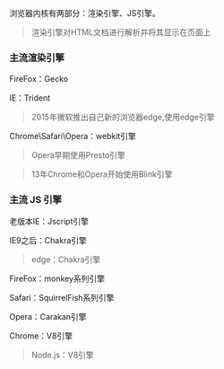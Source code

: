 浏览器内核有两部分：渲染引擎、JS引擎。

> 渲染引擎对HTML文档进行解析并将其显示在页面上

### 主流渲染引擎

FireFox：Gecko

IE：Trident

> 2015年微软推出自己新的浏览器edge,使用edge引擎

Chrome\Safari\Opera：webkit引擎

> Opera早期使用Presto引擎

> 13年Chrome和Opera开始使用Blink引擎  

### 主流 JS 引擎

老版本IE：Jscript引擎

IE9之后：Chakra引擎

> edge：Chakra引擎

FireFox：monkey系列引擎

Safari：SquirrelFish系列引擎

Opera：Carakan引擎

Chrome：V8引擎

> Node.js：V8引擎